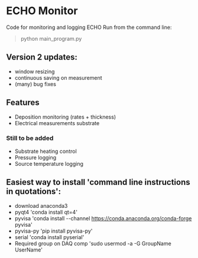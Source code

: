 # ECHO Monitor
Code for monitoring and logging ECHO
Run from the command line:
> python main_program.py

## Version 2 updates:
- window resizing
- continuous saving on measurement
- (many) bug fixes

## Features
- Deposition monitoring (rates + thickness)
- Electrical measurements substrate

### Still to be added
- Substrate heating control
- Pressure logging
- Source temperature logging

## Easiest way to install 'command line instructions in quotations':
- download anaconda3
- pyqt4 'conda install qt=4'
- pyvisa 'conda install --channel https://conda.anaconda.org/conda-forge pyvisa'
- pyvisa-py 'pip install pyvisa-py'
- serial 'conda install pyserial'
- Required group on DAQ comp 'sudo usermod -a -G GroupName UserName'

